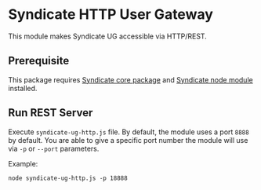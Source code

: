 # Syndicate HTTP User Gateway

This module makes Syndicate UG accessible via HTTP/REST.

Prerequisite
------------

This package requires [Syndicate core package](https://github.com/syndicate-storage/syndicate-core) and [Syndicate node module](https://github.com/syndicate-storage/syndicate-node) installed.

Run REST Server
---------------

Execute `syndicate-ug-http.js` file. By default, the module uses a port `8888` by default. You are able to give a specific port number the module will use via `-p` or `--port` parameters. 

Example:

```
node syndicate-ug-http.js -p 18888
```
